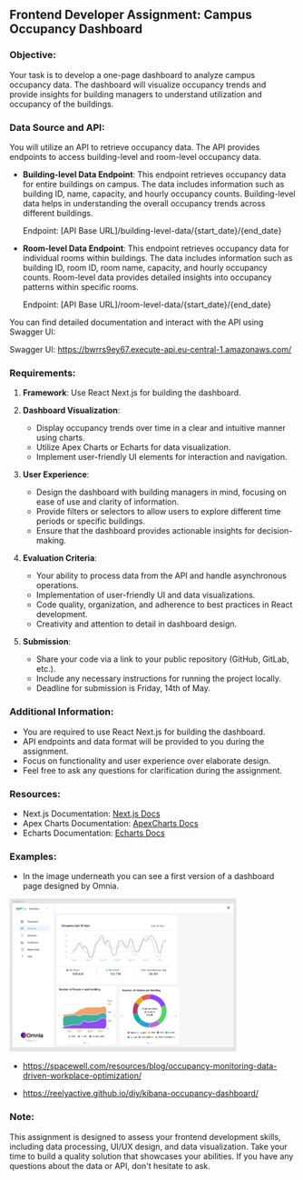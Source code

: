 ## Frontend Developer Assignment: Campus Occupancy Dashboard

### Objective:
Your task is to develop a one-page dashboard to analyze campus occupancy data. The dashboard will visualize occupancy trends and provide insights for building managers to understand utilization and occupancy of the buildings.

### Data Source and API:
You will utilize an API to retrieve occupancy data. The API provides endpoints to access building-level and room-level occupancy data. 

- **Building-level Data Endpoint**: This endpoint retrieves occupancy data for entire buildings on campus. The data includes information such as building ID, name, capacity, and hourly occupancy counts. Building-level data helps in understanding the overall occupancy trends across different buildings.

  Endpoint: [API Base URL]/building-level-data/{start_date}/{end_date}

- **Room-level Data Endpoint**: This endpoint retrieves occupancy data for individual rooms within buildings. The data includes information such as building ID, room ID, room name, capacity, and hourly occupancy counts. Room-level data provides detailed insights into occupancy patterns within specific rooms.

  Endpoint: [API Base URL]/room-level-data/{start_date}/{end_date}

You can find detailed documentation and interact with the API using Swagger UI:

Swagger UI: https://bwrrs9ey67.execute-api.eu-central-1.amazonaws.com/

### Requirements:

1. **Framework**: Use React Next.js for building the dashboard.

2. **Dashboard Visualization**:
   - Display occupancy trends over time in a clear and intuitive manner using charts.
   - Utilize Apex Charts or Echarts for data visualization.
   - Implement user-friendly UI elements for interaction and navigation.

3. **User Experience**:
   - Design the dashboard with building managers in mind, focusing on ease of use and clarity of information.
   - Provide filters or selectors to allow users to explore different time periods or specific buildings.
   - Ensure that the dashboard provides actionable insights for decision-making.

4. **Evaluation Criteria**:
   - Your ability to process data from the API and handle asynchronous operations.
   - Implementation of user-friendly UI and data visualizations.
   - Code quality, organization, and adherence to best practices in React development.
   - Creativity and attention to detail in dashboard design.

5. **Submission**:
   - Share your code via a link to your public repository (GitHub, GitLab, etc.).
   - Include any necessary instructions for running the project locally.
   - Deadline for submission is Friday, 14th of May.

### Additional Information:
- You are required to use React Next.js for building the dashboard.
- API endpoints and data format will be provided to you during the assignment.
- Focus on functionality and user experience over elaborate design.
- Feel free to ask any questions for clarification during the assignment.

### Resources:
- Next.js Documentation: [Next.js Docs](https://nextjs.org/docs/getting-started)
- Apex Charts Documentation: [ApexCharts Docs](https://apexcharts.com/docs/react-charts/)
- Echarts Documentation: [Echarts Docs](https://echarts.apache.org/en/index.html)


### Examples:
- In the image underneath you can see a first version of a dashboard page designed by Omnia.
<img src="static/exampledash.JPG" alt="example dashboard" width="400"/>

- https://spacewell.com/resources/blog/occupancy-monitoring-data-driven-workplace-optimization/

- https://reelyactive.github.io/diy/kibana-occupancy-dashboard/

### Note:
This assignment is designed to assess your frontend development skills, including data processing, UI/UX design, and data visualization. Take your time to build a quality solution that showcases your abilities. If you have any questions about the data or API, don't hesitate to ask.

